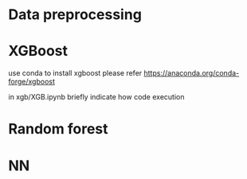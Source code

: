 # Data preprocessing
# XGBoost
  use conda to install xgboost please refer https://anaconda.org/conda-forge/xgboost
  
  in xgb/XGB.ipynb briefly indicate how code execution 
# Random forest
# NN

